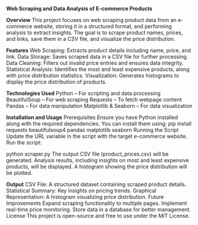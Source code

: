 **Web Scraping and Data Analysis of E-commerce Products**

**Overview**
This project focuses on web scraping product data from an e-commerce website, storing it in a structured format, and performing analysis to extract insights. The goal is to scrape product names, prices, and links, save them in a CSV file, and visualize the price distribution.

**Features**
Web Scraping: Extracts product details including name, price, and link.
Data Storage: Saves scraped data in a CSV file for further processing.
Data Cleaning: Filters out invalid price entries and ensures data integrity.
Statistical Analysis: Identifies the most and least expensive products, along with price distribution statistics.
Visualization: Generates histograms to display the price distribution of products.

**Technologies Used**
Python – For scripting and data processing
BeautifulSoup – For web scraping
Requests – To fetch webpage content
Pandas – For data manipulation
Matplotlib & Seaborn – For data visualization

**Installation and Usage**
Prerequisites
Ensure you have Python installed along with the required dependencies. You can install them using:
pip install requests beautifulsoup4 pandas matplotlib seaborn
Running the Script
Update the URL variable in the script with the target e-commerce website.
Run the script: 

python scraper.py
The output CSV file (product_prices.csv) will be generated.
Analysis results, including insights on most and least expensive products, will be displayed.
A histogram showing the price distribution will be plotted.

**Output**
CSV File: A structured dataset containing scraped product details.
Statistical Summary: Key insights on pricing trends.
Graphical Representation: A histogram visualizing price distribution.
Future Improvements
Expand scraping functionality to multiple pages.
Implement real-time price monitoring.
Store data in a database for better management.
License
This project is open-source and free to use under the MIT License.


